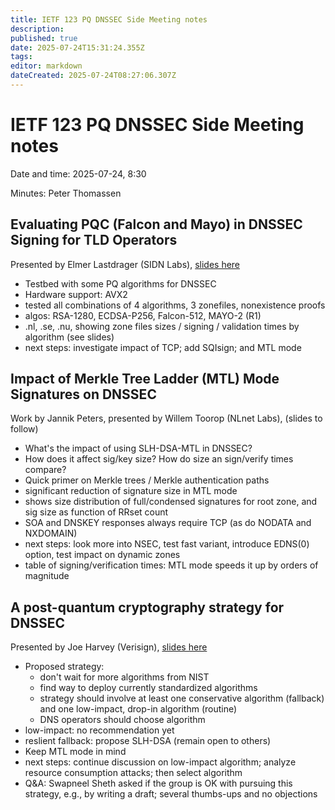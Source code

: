 ```yaml
---
title: IETF 123 PQ DNSSEC Side Meeting notes
description: 
published: true
date: 2025-07-24T15:31:24.355Z
tags: 
editor: markdown
dateCreated: 2025-07-24T08:27:06.307Z
---
```


# IETF 123 PQ DNSSEC Side Meeting notes

Date and time: 2025-07-24, 8:30

Minutes: Peter Thomassen

## Evaluating PQC (Falcon and Mayo) in DNSSEC Signing for TLD Operators
Presented by Elmer Lastdrager (SIDN Labs), [slides here](https://github.com/IQTF/pq-dnssec-materials/raw/refs/heads/main/IETF123/Lastdrager_Evaluating_PQC_Falcon_and_Mayo_in_DNSSEC_Signing_for_TLD_Operators.pdf)

- Testbed with some PQ algorithms for DNSSEC
- Hardware support: AVX2
- tested all combinations of 4 algorithms, 3 zonefiles, nonexistence proofs
- algos: RSA-1280, ECDSA-P256, Falcon-512, MAYO-2 (R1)
- .nl, .se, .nu, showing zone files sizes / signing / validation times by algorithm (see slides)
- next steps: investigate impact of TCP; add SQIsign; and MTL mode

## Impact of Merkle Tree Ladder (MTL) Mode Signatures on DNSSEC
Work by Jannik Peters, presented by Willem Toorop (NLnet Labs), (slides to follow)

- What's the impact of using SLH-DSA-MTL in DNSSEC?
- How does it affect sig/key size? How do size an sign/verify times compare?
- Quick primer on Merkle trees / Merkle authentication paths
- significant reduction of signature size in MTL mode
- shows size distribution of full/condensed signatures for root zone, and sig size as function of RRset count
- SOA and DNSKEY responses always require TCP (as do NODATA and NXDOMAIN)
- next steps: look more into NSEC, test fast variant, introduce EDNS(0) option, test impact on dynamic zones
- table of signing/verification times: MTL mode speeds it up by orders of magnitude

## A post-quantum cryptography strategy for DNSSEC
Presented by Joe Harvey (Verisign), [slides here](https://github.com/IQTF/pq-dnssec-materials/raw/refs/heads/main/IETF123/Harvey_A_post-quantum_cryptography_strategy_for_DNSSEC.pdf)

- Proposed strategy:
  * don't wait for more algorithms from NIST
  * find way to deploy currently standardized algorithms
  * strategy should involve at least one conservative algorithm (fallback) and one low-impact, drop-in algorithm (routine)
  * DNS operators should choose algorithm
- low-impact: no recommendation yet
- reslient fallback: propose SLH-DSA (remain open to others)
- Keep MTL mode in mind
- next steps: continue discussion on low-impact algorithm; analyze resource consumption attacks; then select algorithm
- Q&A: Swapneel Sheth asked if the group is OK with pursuing this strategy, e.g., by writing a draft; several thumbs-ups and no objections
